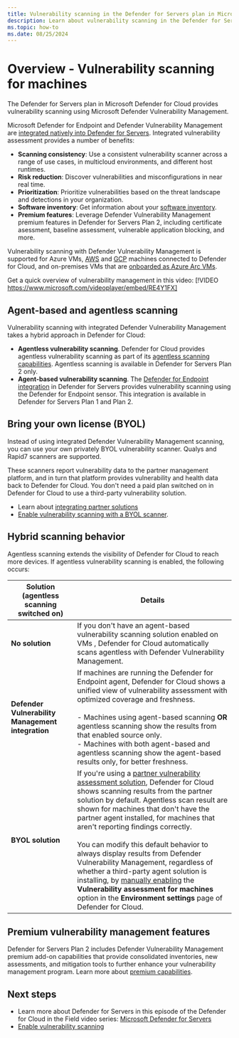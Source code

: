 ```yaml
---
title: Vulnerability scanning in the Defender for Servers plan in Microsoft Defender for Cloud.
description: Learn about vulnerability scanning in the Defender for Servers plan in Microsoft Defender for Cloud.
ms.topic: how-to
ms.date: 08/25/2024
---
```


# Overview - Vulnerability scanning for machines

The Defender for Servers plan in Microsoft Defender for Cloud provides vulnerability scanning using Microsoft Defender Vulnerability Management. 

Microsoft Defender for Endpoint and Defender Vulnerability Management are [integrated natively into Defender for Servers](integration-defender-for-endpoint.md). Integrated vulnerability assessment provides a number of benefits:


- **Scanning consistency**: Use a consistent vulnerability scanner across a range of use cases, in multicloud environments, and different host runtimes.
- **Risk reduction**: Discover vulnerabilities and misconfigurations in near real time.
- **Prioritization**: Prioritize vulnerabilities based on the threat landscape and detections in your organization.
- **Software inventory**: Get information about your [software inventory](asset-inventory.md#review-software-inventory).
- **Premium features**: Leverage Defender Vulnerability Management premium features in Defender for Servers Plan 2, including certificate asessment, baseline assessment, vulnerable application blocking, and more.

Vulnerability scanning with Defender Vulnerability Management is supported for Azure VMs,  [AWS](quickstart-onboard-aws.md) and [GCP](quickstart-onboard-aws.md) machines connected to Defender for Cloud, and on-premises VMs that are [onboarded as Azure Arc VMs](quickstart-onboard-machines.md).

Get a quick overview of vulnerability management in this video: [!VIDEO https://www.microsoft.com/videoplayer/embed/RE4Y1FX]

## Agent-based and agentless scanning

Vulnerability scanning with integrated Defender Vulnerability Management takes a hybrid approach in Defender for Cloud:

- **Agentless vulnerability scanning**. Defender for Cloud provides agentless vulnerability scanning as part of its [agentless scanning capabilities](concept-agentless-data-collection.md). Agentless scanning is available in Defender for Servers Plan 2 only.
- **Agent-based vulnerability scanning**. The [Defender for Endpoint integration](integration-defender-for-endpoint.md) in Defender for Servers provides vulnerability scanning using the Defender for Endpoint sensor. This integration is available in Defender for Servers Plan 1 and Plan 2.

## Bring your own license (BYOL)

Instead of using integrated Defender Vulnerability Management scanning, you can use your own privately BYOL vulnerability scanner. Qualys and Rapid7 scanners are supported.

These scanners report vulnerability data to the partner management platform, and in turn that platform provides vulnerability and health data back to Defender for Cloud. You don't need a paid plan switched on in Defender for Cloud to use a third-party vulnerability solution.

- Learn about [integrating partner solutions](partner-integration.md)
- [Enable vulnerability scanning with a BYOL scanner](deploy-vulnerability-assessment-byol-vm.md).


## Hybrid scanning behavior

Agentless scanning extends the visibility of Defender for Cloud to reach more devices. If agentless vulnerability scanning is enabled, the following occurs:

**Solution<br/>(agentless scanning switched on)** | **Details**
--- | ---
**No solution** | If you don't have an agent-based vulnerability scanning solution enabled on VMs , Defender for Cloud automatically scans agentless with Defender Vulnerability Management.
**Defender Vulnerability Management integration** | If machines are running the Defender for Endpoint agent, Defender for Cloud shows a unified view of vulnerability assessment with optimized coverage and freshness.<br/><br/>- Machines using agent-based scanning **OR** agentless scanning show the results from that enabled source only.<br/>- Machines with both agent-based and agentless scanning show the agent-based results only, for better freshness.
**BYOL solution** | If you're using a [partner vulnerability assessment solution](deploy-vulnerability-assessment-byol-vm.md), Defender for Cloud shows scanning results from the partner solution by default. Agentless scan result are shown for machines that don't have the partner agent installed, for machines that aren't reporting findings correctly.<br/><br/> You can modify this default behavior to always display results from Defender Vulnerability Management, regardless of whether a third-party agent solution is installing, by [manually enabling](deploy-vulnerability-assessment-defender-vulnerability-management.md#enable-vulnerability-scanning-on-a-subscription) the **Vulnerability assessment for machines** option in the **Environment settings** page of Defender for Cloud.


## Premium vulnerability management features

Defender for Servers Plan 2 includes Defender Vulnerability Management premium add-on capabilities that provide consolidated inventories, new assessments, and mitigation tools to further enhance your vulnerability management program. Learn more about [premium capabilities](/defender-vulnerability-management/defender-vulnerability-management-capabilities#vulnerability-management-capabilities-for-endpoints).

## Next steps

- Learn more about Defender for Servers in this episode of the Defender for Cloud in the Field video series: [Microsoft Defender for Servers](episode-five.md)
- [Enable vulnerability scanning](deploy-vulnerability-assessment-defender-vulnerability-management.md)
